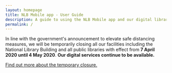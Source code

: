 ```yaml
---
layout: homepage
title: NLB Mobile app - User Guide
description: A guide to using the NLB Mobile app and our digital library
permalink: /
---
```

<!--Add notification here -->
<p>In line with the government's announcement to elevate safe distancing measures, we will be temporarily closing all our facilities including the National Library Building and all public libraries with effect from <b>7 April 2020 until 4 May 2020</b>. <b>Our digital services continue to be available.</b></p>
<p><a href="https://go.gov.sg/nlb-tempclosure">Find out more about the temporary closure.</a></p>
